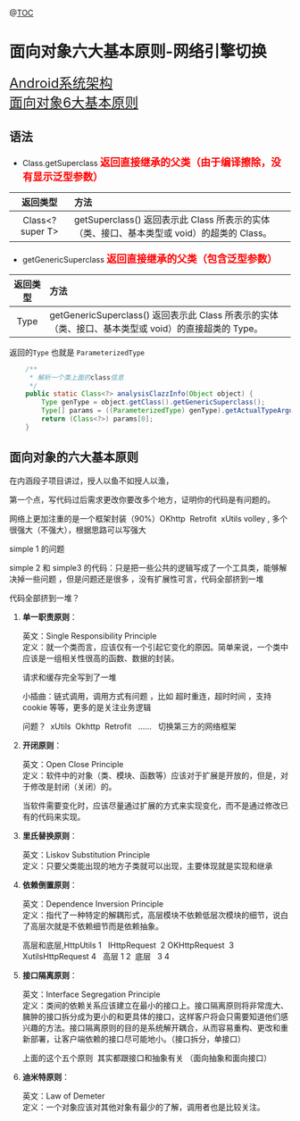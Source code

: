 @[TOC](面向对象六大基本原则-网络引擎切换) 

# 面向对象六大基本原则-网络引擎切换

<font size=5>[Android系统架构](https://www.jianshu.com/p/3bdeee756159)</font>  
<font size=5>[面向对象6大基本原则](https://www.jianshu.com/p/e1d9ddc86c7d)</font>

## 语法
- Class.getSuperclass   <font color = red size=4>**返回直接继承的父类（由于编译擦除，没有显示泛型参数）** </font> 

| 返回类型 | 方法 |  
|:-:|:---|  
| Class<? super T> | getSuperclass()  返回表示此 Class 所表示的实体（类、接口、基本类型或 void）的超类的 Class。 |  

- getGenericSuperclass  <font color = red size=4>**返回直接继承的父类（包含泛型参数）**</font> 

| 返回类型 | 方法 |  
|:-:|:---|  
|  Type | getGenericSuperclass()  返回表示此 Class 所表示的实体（类、接口、基本类型或 void）的直接超类的 Type。 |  

返回的`Type` 也就是 `ParameterizedType`

``` java
    /**
     * 解析一个类上面的class信息
     */
    public static Class<?> analysisClazzInfo(Object object) {
        Type genType = object.getClass().getGenericSuperclass();
        Type[] params = ((ParameterizedType) genType).getActualTypeArguments();
        return (Class<?>) params[0];
    }
```




## 面向对象的六大基本原则
在内涵段子项目讲过，授人以鱼不如授人以渔，

第一个点，写代码过后需求更改你要改多个地方，证明你的代码是有问题的。

网络上更加注重的是一个框架封装（90%）OKhttp  Retrofit  xUtils volley , 多个很强大（不强大），根据思路可以写强大

simple 1 的问题

simple 2 和 simple3 的代码：只是把一些公共的逻辑写成了一个工具类，能够解决掉一些问题 ，但是问题还是很多 ，没有扩展性可言，代码全部挤到一堆

代码全部挤到一堆？

1. **单一职责原则**：  

	英文：Single Responsibility Principle  
	定义：就一个类而言，应该仅有一个引起它变化的原因。简单来说，一个类中应该是一组相关性很高的函数、数据的封装。

	请求和缓存完全写到了一堆
	
	小插曲：链式调用，调用方式有问题 ，比如 超时重连，超时时间 ，支持cookie 等等，更多的是关注业务逻辑
	
	问题？  xUtils  Okhttp  Retrofit   ......   切换第三方的网络框架

2. **开闭原则**：

	英文：Open Close Principle  
	定义：软件中的对象（类、模块、函数等）应该对于扩展是开放的，但是，对于修改是封闭（关闭）的。
	
	当软件需要变化时，应该尽量通过扩展的方式来实现变化，而不是通过修改已有的代码来实现。

3. **里氏替换原则**：

	英文：Liskov Substitution Principle  
	定义：只要父类能出现的地方子类就可以出现，主要体现就是实现和继承

4. **依赖倒置原则**：

	英文：Dependence Inversion Principle  
	定义：指代了一种特定的解耦形式，高层模块不依赖低层次模块的细节，说白了高层次就是不依赖细节而是依赖抽象。  
	
	高层和底层,HttpUtils 1   IHttpRequest  2 OKHttpRequest  3 XutilsHttpRequest 4   高层 1 2  底层   3 4

5. **接口隔离原则**：

	英文：Interface Segregation Principle  
	定义：类间的依赖关系应该建立在最小的接口上。接口隔离原则将非常庞大、臃肿的接口拆分成为更小的和更具体的接口，这样客户将会只需要知道他们感兴趣的方法。接口隔离原则的目的是系统解开耦合，从而容易重构、更改和重新部署，让客户端依赖的接口尽可能地小。（接口拆分，单接口）

	上面的这个五个原则  其实都跟接口和抽象有关 （面向抽象和面向接口）

6. **迪米特原则**：

	英文：Law of Demeter  
	定义：一个对象应该对其他对象有最少的了解，调用者也是比较关注。



 


      
     
 

